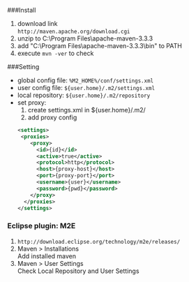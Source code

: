 ###Install
1. download link<br>
    `http://maven.apache.org/download.cgi`
2. unzip to C:\Program Files\apache-maven-3.3.3
3. add "C:\Program Files\apache-maven-3.3.3\bin" to PATH
4. execute `mvn -ver` to check

###Setting
* global config file: `%M2_HOME%/conf/settings.xml`
* user config file: `${user.home}/.m2/settings.xml`
* local repository: `${user.home}/.m2/repository`
* set proxy:
    1. create settings.xml in ${user.home}/.m2/
    2. add proxy config
    ```xml
    <settings>
     <proxies>
        <proxy>
          <id>{id}</id>
          <active>true</active>
          <protocol>http</protocol>
          <host>{proxy-host}</host>
          <port>{proxy-port}</port>
          <username>{user}</username>
          <password>{pwd}</password>
        </proxy>
      </proxies>
    </settings>
    ```
    
### Eclipse plugin: M2E
1. `http://download.eclipse.org/technology/m2e/releases/`
2. Maven > Installations <br>
    Add installed maven
3. Maven > User Settings <br>
    Check Local Repository and User Settings
